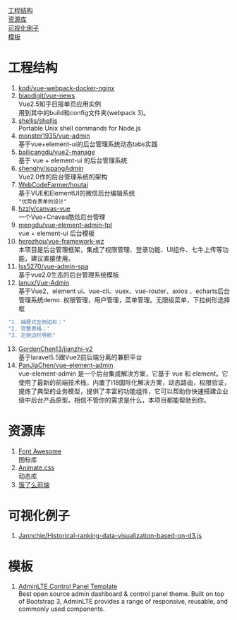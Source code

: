[工程结构](#1)    
[资源库](#2)    
[可视化例子](#3)    
[模板](#4)

<h1 id='1'>工程结构</h1>

1. [kodi/vue-webpack-docker-nginx](https://github.com/kodi/vue-webpack-docker-nginx)
2. [biaodigit/vue-news](https://github.com/biaodigit/vue-news)  
Vue2.5知乎日报单页应用实例    
用到其中的build和config文件夹(webpack 3)。
3. [shelljs/shelljs](https://github.com/shelljs/shelljs)    
Portable Unix shell commands for Node.js
4. [monster1935/vue-admin](https://github.com/monster1935/vue-admin)    
基于vue+element-ui的后台管理系统动态tabs实践    
5. [bailicangdu/vue2-manage](https://github.com/bailicangdu/vue2-manage)    
基于 vue + element-ui 的后台管理系统    
6. [shenghy/jspangAdmin](https://github.com/shenghy/jspangAdmin)    
Vue2.0作的后台管理系统的架构
7. [WebCodeFarmer/houtai](https://github.com/WebCodeFarmer/houtai)    
基于VUE和ElementUI的微信后台编辑系统    
`"优势在表单的设计"`
8. [hzzly/canvas-vue](https://github.com/hzzly/canvas-vue)    
一个Vue+Cnavas酷炫后台管理
9. [mengdu/vue-element-admin-tpl](https://github.com/mengdu/vue-element-admin-tpl)    
vue + element-ui 后台模板
10. [herozhou/vue-framework-wz](https://github.com/herozhou/vue-framework-wz)    
本项目是后台管理框架，集成了权限管理、登录功能、UI组件、七牛上传等功能，建议直接使用。
11. [lss5270/vue-admin-spa](https://github.com/lss5270/vue-admin-spa)    
基于vue2.0生态的后台管理系统模板
12. [lanux/Vue-Admin](https://lanux.github.io/Vue-Admin/#/sys/userList)    
基于Vue2、element ui、vue-cli、vuex、vue-router、axios 、echarts后台管理系统demo. 权限管理，用户管理，菜单管理。无限级菜单，下拉树形选择框
```javascript
"1. 抽屉式左侧边栏；"
"2. 完整表格；"
"3. 左侧边栏导航"
```
13. [GordonChen13/jianzhi-v2](https://github.com/GordonChen13/jianzhi-v2)    
基于laravel5.5跟Vue2前后端分离的兼职平台 
14. [PanJiaChen/vue-element-admin](https://github.com/PanJiaChen/vue-element-admin)    
vue-element-admin 是一个后台集成解决方案，它基于 vue 和 element。它使用了最新的前端技术栈，内置了i18国际化解决方案，动态路由，权限验证，提炼了典型的业务模型，提供了丰富的功能组件，它可以帮助你快速搭建企业级中后台产品原型。相信不管你的需求是什么，本项目都能帮助到你。

<h1 id='2'>资源库</h1>

1. [Font Awesome](http://www.fontawesome.com.cn/whats-new/)    
图标库
2. [Animate.css](https://github.com/daneden/animate.css/)    
动态库
3. [饿了么前端](https://github.com/ElemeFE)

<h1 id='3'>可视化例子</h1>

1. [Jannchie/Historical-ranking-data-visualization-based-on-d3.js](https://github.com/Jannchie/Historical-ranking-data-visualization-based-on-d3.js)

<h1 id='4'>模板</h1>

1. [AdminLTE Control Panel Template](https://adminlte.io/)    
    Best open source admin dashboard & control panel theme. Built on top of Bootstrap 3, AdminLTE provides a range of responsive, reusable, and commonly used components.
